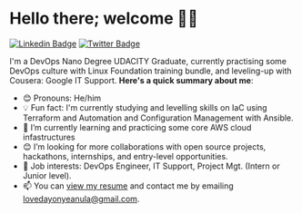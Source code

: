 # Hello there; welcome 👋🏾

[![Linkedin Badge](https://img.shields.io/badge/onyeanula-loveday-blue?style=for-the-badge&logo=Linkedin&logoColor=white&link=https://www.linkedin.com/in/onyeanula-loveday-8b9b82193/)](https://www.linkedin.com/in/onyeanula-loveday-8b9b82193/) [![Twitter Badge](https://img.shields.io/badge/-@LOnyeanula-1ca0f1?style=for-the-badge&logo=twitter&logoColor=white&link=https://twitter.com/LOnyeanula)](https://twitter.com/LOnyeanula)

I'm a DevOps Nano Degree UDACITY Graduate, currently practising some DevOps culture with Linux Foundation training bundle, and leveling-up with Cousera: Google IT Support. **Here's a quick summary about me**:

- 😊 Pronouns: He/him
- 💡 Fun fact: I'm currently studying and levelling skills on IaC using Terraform and Automation and Configuration Management with Ansible.
- 🌱 I’m currently learning and practicing some core AWS cloud infastructures
- 😊 I’m looking for more collaborations with open source projects, hackathons, internships, and entry-level opportunities.
- 💼 Job interests: DevOps Engineer, IT Support, Project Mgt. (Intern or Junior level).
- 📫 You can [view my resume](#) and contact me by emailing lovedayonyeanula@gmail.com.
